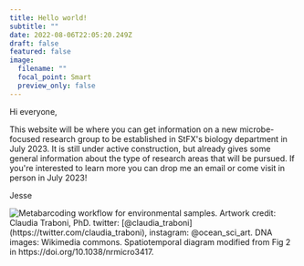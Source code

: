```yaml
---
title: Hello world!
subtitle: ""
date: 2022-08-06T22:05:20.249Z
draft: false
featured: false
image:
  filename: ""
  focal_point: Smart
  preview_only: false
---
```

Hi everyone,

This website will be where you can get information on a new microbe-focused research group to be established in StFX's biology department in July 2023. It is still under active construction, but already gives some general information about the type of research areas that will be pursued. If you're interested to learn more you can drop me an email or come visit in person in July 2023!

Jesse

![](201214_tag-sequencing-diagram.svg "Metabarcoding workflow for environmental samples. Artwork credit: Claudia Traboni, PhD. twitter: [@claudia_traboni](https://twitter.com/claudia_traboni), instagram: @ocean_sci_art. DNA images: Wikimedia commons. Spatiotemporal diagram modified from Fig 2 in https://doi.org/10.1038/nrmicro3417. ")
